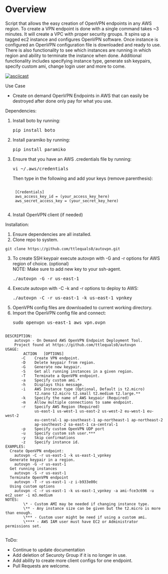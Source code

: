 # Overview

Script that allows the easy creation of OpenVPN endpoints in any AWS region.  To create a VPN endpoint is done with a single command takes ~3 minutes. It will create a VPC with proper security groups. It spins up a tagged ec2  instance  and configures OpenVPN software. Once instance is configured an OpenVPN configuration file is downloaded and ready to use. There is also functionality to see which instances are running in which region and ability to terminate the instance when done. Additional functionality includes specifying instance type, generate ssh keypairs, specify custom ami,  change login user and more to come. 

[![asciicast](https://asciinema.org/a/102869.png)](https://asciinema.org/a/102869)

Use Case
  * Create on demand OpenVPN Endpoints in AWS that can easily be destroyed after done
    only pay for what you use.
    
Dependencies:

1. Install boto by running: 
	<pre><addr>pip install boto</pre></addr>
2. Install paramiko by running: 
	<pre><addr>pip install paramiko</pre></addr>
3. Ensure that you have an AWS .credentials file by running: 
	<pre><addr>vi ~/.aws/credentials</pre></addr>
	Then type in the following and add your keys (remove parenthesis):
	<pre><code>
	[Credentials]
	aws_access_key_id = (your_access_key_here)
	aws_secret_access_key = (your_secret_key_here)
	</pre></code>
4. Install OpenVPN client (if needed)


Installation:

1. Ensure dependencies are all installed.
2. Clone repo to system.
  <pre><code>git clone https://github.com/ttlequals0/autovpn.git</code></pre>
3. To create SSH keypair execute autovpn with -G and -r options for AWS region of choice. (optional)	
   NOTE: Make sure to add new key to your ssh-agent.
	<pre><addr>./autovpn -G -r us-east-1</addr></pre>
4. Execute autovpn with -C -k and -r options to deploy to AWS:
	<pre><addr>./autovpn -C -r us-east-1 -k us-east-1_vpnkey</addr></pre>
4. OpenVPN config files are downloaded to current working directory.
5. Import the OpenVPN config file and connect:
	<pre><addr>sudo openvpn us-east-1_aws_vpn.ovpn</pre></addr></pre>  

<pre><code>
DESCRIPTION:
    autovpn - On Demand AWS OpenVPN Endpoint Deployment Tool.
	Project found at https://github.com/ttlequals0/autovpn
USAGE:
        ACTION	 [OPTIONS]
       -C    Create VPN endpoint.
       -D    Delete keypair from region.
       -G    Generate new keypair.
       -S    Get all running instances in a given region.
       -T    Terminate a OpenVPN endpoint.
       -a    Specify custom ami.*
       -h    Displays this message.
       -i    AWS Instance type (Optional, Default is t2.micro)
		     t2.nano t2.micro t2.small t2.medium t2.large.**
       -k    Specify the name of AWS keypair (Required)
       -m    Allow multiple connections to same endpoint.
       -r    Specify AWS Region (Required)
		     us-east-1 us-west-1 us-east-2 us-west-2 eu-west-1 eu-west-2 
		     eu-central-1 ap-southeast-1 ap-northeast-1 ap-northeast-2 
		     ap-southeast-2 sa-east-1 ca-central-1
       -p    Specify custom OpenVPN UDP port
       -u    Specify custom ssh user.***
       -y    Skip confirmations
       -z    Specify instance id.
EXAMPLES:
  Create OpenVPN endpoint:
	autovpn -C -r us-east-1 -k us-east-1_vpnkey
  Generate keypair in a region.
	autovpn -G -r us-east-1
  Get running instances
	autovpn -S -r us-east-1
  Terminate OpenVPN endpoint
	autovpn -T -r us-east-1 -z i-b933e00c
  Using custom options
    autovpn -C -r us-east-1 -k us-east-1_vpnkey -a ami-fce3c696 -u ec2_user -i m3.medium
NOTES:
        \* - Custom AMI may be needed if changing instance type.
        \** - Any instance size can be given but the t2.micro is more than enough.
        \*** - Custom user might be need if using a custom ami.
	    \**** - AWS IAM user must have EC2 or Administrator permissions set.

</pre></code>

ToDo:
  * Continue to update documentation
  * Add deletion of Securoty Group if it is no longer in use.
  * Add ability to create more client configs for one endpoint.
  * Pull Requests are welcome.


